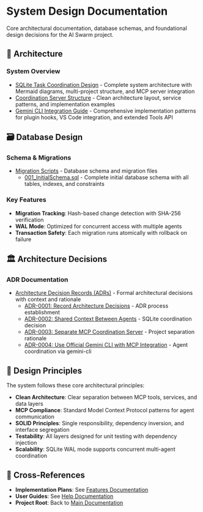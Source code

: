 # System Design Documentation

Core architectural documentation, database schemas, and foundational design decisions for the AI Swarm project.

## 📐 Architecture

### System Overview

- [SQLite Task Coordination Design](sqlite-task-coordination-design.md) - Complete system architecture with Mermaid diagrams, multi-project structure, and MCP server integration
- [Coordination Server Structure](coordination-server-structure.md) - Clean architecture layout, service patterns, and implementation examples
- [Gemini CLI Integration Guide](gemini-cli-integration-guide.md) - Comprehensive implementation patterns for plugin hooks, VS Code integration, and extended Tools API

## 🗃️ Database Design

### Schema & Migrations

- [Migration Scripts](migration-scripts/) - Database schema and migration files
  - [001_InitialSchema.sql](migration-scripts/001_InitialSchema.sql) - Complete initial database schema with all tables, indexes, and constraints

### Key Features

- **Migration Tracking**: Hash-based change detection with SHA-256 verification
- **WAL Mode**: Optimized for concurrent access with multiple agents
- **Transaction Safety**: Each migration runs atomically with rollback on failure

## 🏛️ Architecture Decisions

### ADR Documentation

- [Architecture Decision Records (ADRs)](adr/) - Formal architectural decisions with context and rationale
  - [ADR-0001: Record Architecture Decisions](adr/0001-record-architecture-decisions.md) - ADR process establishment
  - [ADR-0002: Shared Context Between Agents](adr/0002-shared-context-between-agents.md) - SQLite coordination decision
  - [ADR-0003: Separate MCP Coordination Server](adr/0003-separate-mcp-coordination-server.md) - Project separation rationale
  - [ADR-0004: Use Official Gemini CLI with MCP Integration](adr/0004-gemini-cli-mcp-integration.md) - Agent coordination via gemini-cli

## 🎯 Design Principles

The system follows these core architectural principles:

- **Clean Architecture**: Clear separation between MCP tools, services, and data layers
- **MCP Compliance**: Standard Model Context Protocol patterns for agent communication  
- **SOLID Principles**: Single responsibility, dependency inversion, and interface segregation
- **Testability**: All layers designed for unit testing with dependency injection
- **Scalability**: SQLite WAL mode supports concurrent multi-agent coordination

## 🔗 Cross-References

- **Implementation Plans**: See [Features Documentation](../features/)
- **User Guides**: See [Help Documentation](../help/)
- **Project Root**: Back to [Main Documentation](../README.md)
